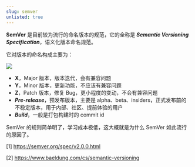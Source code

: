 ```yaml
---
slug: semver
unlisted: true
---
```


**SemVer** 是目前较为流行的命名版本的规范，它的全称是 ***Semantic Versioning Specification***，语义化版本命名规范。

它对版本的命名构成主要为：

![](https://img.wukaipeng.com/2023/12/02-121838-fgspwF-69471449da064500ad3a1486302897e1.png)

- **X**，Major 版本，版本迭代，会有兼容问题
- **Y**，Minor 版本，更新功能，不应该有兼容问题
- **Z**，Patch 版本，修复 Bug，更小程度的变动，不会有兼容问题
- ***Pre-release***，预发布版本，主要是 alpha、beta、insiders，正式发布前的不稳定版本，用于内部、社区、提前体验的用户
- ***Build***，一般是打包构建时的 commit id

SemVer 的规则简单明了，学习成本极低，这大概就是为什么 SemVer 如此流行的原因了。


[1] https://semver.org/spec/v2.0.0.html

[2] https://www.baeldung.com/cs/semantic-versioning
